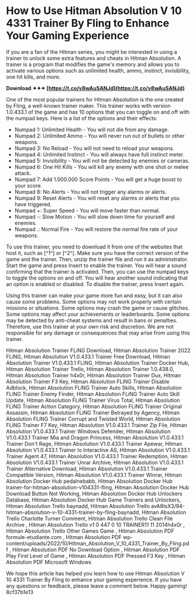 # How to Use Hitman Absolution V 10 4331 Trainer By Fling to Enhance Your Gaming Experience
  
If you are a fan of the Hitman series, you might be interested in using a trainer to unlock some extra features and cheats in Hitman Absolution. A trainer is a program that modifies the game's memory and allows you to activate various options such as unlimited health, ammo, instinct, invisibility, one hit kills, and more.
 
**Download ✦✦✦ [https://t.co/v8wAuSANJd](https://t.co/v8wAuSANJd)**


  
One of the most popular trainers for Hitman Absolution is the one created by Fling, a well-known trainer maker. This trainer works with version 1.0.433.1 of the game and has 10 options that you can toggle on and off with the numpad keys. Here is a list of the options and their effects:
  
- Numpad 1: Unlimited Health - You will not die from any damage.
- Numpad 2: Unlimited Ammo - You will never run out of bullets or other weapons.
- Numpad 3: No Reload - You will not need to reload your weapons.
- Numpad 4: Unlimited Instinct - You will always have full instinct meter.
- Numpad 5: Invisibility - You will not be detected by enemies or cameras.
- Numpad 6: One Hit Kills - You will kill any enemy with one shot or melee attack.
- Numpad 7: Add 1.000.000 Score Points - You will get a huge boost to your score.
- Numpad 8: No Alerts - You will not trigger any alarms or alerts.
- Numpad 9: Reset Alerts - You will reset any alarms or alerts that you have triggered.
- Numpad +: Super Speed - You will move faster than normal.
- Numpad -: Slow Motion - You will slow down time for yourself and enemies.
- Numpad .: Normal Fire - You will restore the normal fire rate of your weapons.

To use this trainer, you need to download it from one of the websites that host it, such as [^1^] or [^2^]. Make sure you have the correct version of the game and the trainer. Then, unzip the trainer file and run it as administrator. Start the game and press Insert to enable the trainer. You will hear a sound confirming that the trainer is activated. Then, you can use the numpad keys to toggle the options on and off. You will hear another sound indicating that an option is enabled or disabled. To disable the trainer, press Insert again.
  
Using this trainer can make your game more fun and easy, but it can also cause some problems. Some options may not work properly with certain missions or situations. Some options may crash the game or cause glitches. Some options may affect your achievements or leaderboards. Some options may be detected by anti-cheat systems and result in bans or penalties. Therefore, use this trainer at your own risk and discretion. We are not responsible for any damage or consequences that may arise from using this trainer.
 
Hitman Absolution Trainer FLiNG Download,  Hitman Absolution Trainer 2022 FLiNG,  Hitman Absolution V1.0.433.1 Trainer Free Download,  Hitman Absolution Trainer V1.0.433.1 FLiNG,  Hitman Absolution Trainer Docker Hub,  Hitman Absolution Trainer Trello,  Hitman Absolution Trainer 1.0.438.0,  Hitman Absolution Trainer h4x0r,  Hitman Absolution Trainer Dux,  Hitman Absolution Trainer F3 Key,  Hitman Absolution FLiNG Trainer Disable Adblock,  Hitman Absolution FLiNG Trainer Auto Skills,  Hitman Absolution FLiNG Trainer Enemy Finder,  Hitman Absolution FLiNG Trainer Auto Skill Update,  Hitman Absolution FLiNG Trainer Virus Total,  Hitman Absolution FLiNG Trainer Action Category,  Hitman Absolution FLiNG Trainer Original Assassin,  Hitman Absolution FLiNG Trainer Betrayed by Agency,  Hitman Absolution FLiNG Trainer Corrupt and Twisted World,  Hitman Absolution FLiNG Trainer F7 Key,  Hitman Absolution V1.0.433.1 Trainer Zip File,  Hitman Absolution V1.0.433.1 Trainer Windows Defender,  Hitman Absolution V1.0.433.1 Trainer Mia and Dragon Princess,  Hitman Absolution V1.0.433.1 Trainer Don't Rage,  Hitman Absolution V1.0.433.1 Trainer Apewar,  Hitman Absolution V1.0.433.1 Trainer Io Interactive AS,  Hitman Absolution V1.0.433.1 Trainer Agent 47,  Hitman Absolution V1.0.433.1 Trainer Redemption,  Hitman Absolution V1.0.433.1 Trainer Unrar Archive,  Hitman Absolution V1.0.433.1 Trainer Alternative Download,  Hitman Absolution V1.0.433.1 Trainer Compatible Version,  Hitman Absolution V1.0.433.1 Trainer Winrar,  Hitman Absolution Docker Hub pedalnebabb,  Hitman Absolution Docker Hub trainer-for-hitman-absolution-v104331-fling,  Hitman Absolution Docker Hub Download Button Not Working,  Hitman Absolution Docker Hub Unlockers Database,  Hitman Absolution Docker Hub Game Trainers and Unlockers,  Hitman Absolution Trello baynadd,  Hitman Absolution Trello avA8tsX3/94-hitman-absolution-v-10-4331-trainer-by-fling-baynadd,  Hitman Absolution Trello Charlotte Turner Comment,  Hitman Absolution Trello Clean File Archive ,  Hitman Absolution Trello v1 0 447 0 10 TRAINER11 11 2014h4x0r ,  Hitman Absolution Trello Other Games Game ,  Hitman Absolution PDF formule-etudiante.com ,  Hitman Absolution PDF wp-content/uploads/2022/10/Hitman\_Absolution\_V\_10\_4331\_Trainer\_By\_Fling.pdf ,  Hitman Absolution PDF No Download Option ,  Hitman Absolution PDF Play First Level of Game ,  Hitman Absolution PDF Pressed F3 Key ,  Hitman Absolution PDF Microsoft Windows
  
We hope this article has helped you learn how to use Hitman Absolution V 10 4331 Trainer By Fling to enhance your gaming experience. If you have any questions or feedback, please leave a comment below. Happy gaming!
 8cf37b1e13
 
